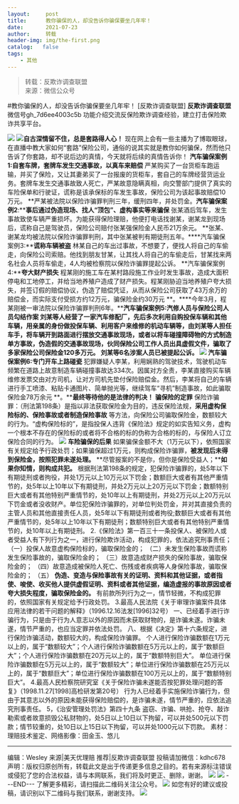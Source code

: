 ```yaml
---
layout:     post
title:      教你骗保的人，却没告诉你骗保要坐几年牢！
date:       2021-07-23
author:     转载
header-img: img/the-first.png
catalog:   false
tags:
    - 其他
---
```


<blockquote><p>转载：反欺诈调查联盟<br>
来源：微信公众号</p></blockquote>

#教你骗保的人，却没告诉你骗保要坐几年牢！
[反欺诈调查联盟]
**反欺诈调查联盟**
微信号gh_7d6ee4003c5b
功能介绍交流反保险欺诈调查经验，建立打击保险欺诈共享平台。

![]({{site.baseurl}}/postimg/L6usUGPiatBSnLpKxSy3nEULTXrBuwt7WYzuT2AAgJ4JQ1OTOmJOfgDCY2bIAOpnDibevUricp974fbg3YyMnwBaA.jpeg)
![]({{site.baseurl}}/postimg/RiaQSUlIrjNWMToPRiclexGOEnDO9adiacblguv0Xn0PmhNarkKHutvpPK2IwicoucW4qbibYEh4xxkTcNR9mtTUytA.gif)**自古深情留不住，总是套路得人心！**
现在网上会有一些主播为了博取眼球，在直播中教大家如何“套路”保险公司，通俗的说其实就是教你如何骗保，然而他只告诉了你套路，却不说后边的真情，今天就将后续的真情告诉你！
**汽车骗保案例1:****自套车牌，套牌车发生交通事故，以真车来赔偿******
严某购买了一台货柜车跑运输，并买了保险，又让其妻弟买了一台报废的货柜车，套自己的车牌经营货运业务。套牌车发生交通事故致人死亡，严某故意隐瞒真相，向交警部门提供了真实的车险保单和行驶证，谎称是该承保标的车发生事故，保险公司为该起事故赔偿10万元。
**严某被法院以保险诈骗罪判刑三年，缓刑四年，并处罚金。****汽车骗保案例2****:****事后通过伪造现场、找人“顶包”、虚构事实等来骗保**
张某酒后驾车，发生事故致使车辆严重损坏。为能获得保险理赔，他便打电话找谢某，谢某龙到现场后，谎称自己是驾驶员，保险公司赔付张某强保险金人民币21万余元。
**张某、谢某龙均被法院以保险诈骗罪判刑，其中张某被判有期徒刑五年。****汽车骗保案例3:****谎称车辆被盗**
林某自己的车出过事故，不想要了，便找人将自己的车偷走，向保险公司索赔。他找到朋友甘某，让其找人将自己的车偷走后，甘某找来两名社会人员将车偷走，4人均被检察院以保险诈骗罪提起公诉。
**汽车骗保案例4:****夸大财产损失**
程某刚的施工车在某村路段施工作业时发生事故，造成大面积停电和工地停工，并给当地养殖户造成了财产损失。程某刚胁迫当地养殖户夸大损失，并签订假的赔偿协议，伪造了赔偿凭证，从而从保险公司获取了43万余万的赔偿金，而实际支付受损方约12万元，骗保险金约30万元
**。****今年3月，程某刚被一审法院以保险诈骗罪判刑6年。********汽车骗保案例5:****汽修人员与保险公司人员勾结作案**
**刘某等人经营了一家汽车修配厂，先后多次利用自购投保车辆和其他车辆，用亲属的身份做投保车辆、利用客户来维修的机动车辆等，由刘某等人担任车手，将车辆开到路面进行摆放交通事故现场，或者以将车碰撞障碍物的方式制造单方事故，伪造假的交通事故现场，伙同保险公司工作人员出具虚假文件，骗取了多家保险公司保险金120多万元。
**刘某等6名涉案人员已被提起公诉。**********
![]({{site.baseurl}}/postimg/L6usUGPiatBSnLpKxSy3nEULTXrBuwt7W2qzSTbxoRUEgYtXJA5jxlKDQqBm0c998XVODGGGC5SPtEX8ibwnBfYw.jpeg)
汽车骗保案例6:专门开车上路碰瓷**
犯罪嫌疑人李某，利用娴熟的驾驶技术，驾驶机动车频繁在道路上故意制造车辆碰撞事故达334次。因属对方全责，李某直接购买车辆维修发票交由对方司机，让对方司机先垫付保险赔偿金。然后，李某将自己的车辆进行手工喷漆、粘贴卡通图片、简单抛光等，继续驾车“寻机”制造事故，如此骗取保险金78万余元
**。****最终等待他的是法律的判决！**
**骗保险的定罪**
保险诈骗罪：（刑法第198条）是指以非法获取保险金为目的，违反保险法规，**采用虚构保险标的、保险事故或者制造保险事故**
等方法，向保险公司骗取保险金，数额较大的行为。“虚构保险标的”，是指投保人违背《保险法》规定的如实告知义务，虚构一个根本不存在的保险标的或者将不合格的标的伪称为合格的标的，与保险人订立保险合同的行为。
![]({{site.baseurl}}/postimg/L6usUGPiatBSnLpKxSy3nEULTXrBuwt7W6t4EvRndjRn6JKaDgj43luvIxHwSUDhnmAJewyFdNYXkDOAs0ynjqw.jpeg)
**车险骗保的后果**
如果骗保金额不大（1万元以下），依照国家有关规定给予行政处罚；如果骗保超过1万元，则构成保险诈骗罪，**被发现后未得到保险金，按照犯罪未遂处理。**
**尽管报案的不是你，但你是保险受益人；****如果你知情，则构成共犯。**
根据刑法第198条的规定，犯保险诈骗罪的，处5年以下有期徒刑或者拘役，并处1万元以上10万元以下罚金；数额巨大或者有其他严重情节的，处5年以上10年以下有期徒刑，并处2万元以上20万元以下罚金；数额特别巨大或者有其他特别严重情节的，处10年以上有期徒刑，并处2万元以上20万元以下罚金或者没收财产。单位犯保险诈骗罪的，对单位判处罚金，并对其直接负责的主管人员和其他直接责任人员，处5年以下有期徒刑或者拘役;数额巨大或者有其他严重情节的，处5年以上10年以下有期徒刑；数额特别巨大或者有其他特别严重情节的，处10年以上有期徒刑。
2.《保险法》第一百三十一条投保人、被保险人或者受益人有下列行为之一，进行保险欺诈活动，构成犯罪的，依法追究刑事责任；
（一）投保人故意虚构保险标的，骗取保险金的；
（二）未发生保险事故而谎称发生保险事故的，骗取保险金的；
（三）故意造成财产损失的保险事故，骗取保险金的；
（四）故意造成被保险人死亡、伤残或者疾病等人身保险事故，骗取保险金的；
（五）
**伪造、变造与保险事故有关的证明、资料和其他证据，或者指使、唆使、收买他人提供虚假证明、资料或者其他证据，编造虚报的事故原因或者夸大损失程度，骗取保险金的。**
有前款所列行为之一，情节轻微，不构成犯罪的，依照国家有关规定给予行政处罚。
3.最高人民法院《关于审理诈骗案件具体应用法律的若干问题的解释》（1996.12.16法发[1996]32号）
一、已经着手进行诈骗行为，只是由于行为人意志以外的原因而未获取财物的，是诈骗未遂。诈骗未遂，情节严重的，也应当定罪并依法处罚。
八、根据《决定》第十六条规定，进行保险诈骗活动，数额较大的，构成保险诈骗罪。
个人进行保险诈骗数额在1万元以上的，属于“数额较大”；个人进行保险诈骗数额在5万元以上的，属于“数额巨大”；个人进行保险诈骗数额在20万元以上的，属于“数额特别巨大”。
单位进行保险诈骗数额在5万元以上的，属于“数额较大”；单位进行保险诈骗数额在25万元以上的，属于“数额巨大”；单位进行保险诈骗数额在100万元以上的，属于“数额特别巨大”。
4.最高人民检察院研究室《关于保险诈骗未遂能否按犯罪处理问题的答复》（1998.11.27[1998]高检研发第20号）
行为人已经着手实施保险诈骗行为，但由于其意志以外的原因未能获得保险赔偿的，是诈骗未遂，情节严重的，应依法追究刑事责任。
5，《治安管理处罚法》第四十九条
盗窃、诈骗、哄抢、抢夺、敲诈勒索或者故意损毁公私财物的，处5日以上10日以下拘留，可以并处500元以下罚款；情节较重的，处10日以上15日以下拘留，可以并处1000元以下罚款。
素材：理赔技术鉴定、网络影像：田金玉、悠儿
***
编辑：Wesley
来源|美天优理赔
推荐|反欺诈调查联盟
投稿请加微信：kdhc678
声明：版权归原创所有，转载此文是出于传递更多信息之目的。若有来源标注错误或侵犯了您的合法权益，请与本网联系，我们将及时更正、删除，谢谢。
![]({{site.baseurl}}/postimg/L6usUGPiatBSs5Yxdp5NU9dpdqWanE7Mq7XpTo0mwlia1gia9NNFGTRYKdpVvrK2KgpAPictg52F8U9sicXI1jQ1dzA.jpeg)
![]({{site.baseurl}}/postimg/L6usUGPiatBRHiaTnBLKdskSP3wYDcZtJf2f60h3UdpFM6GSwK7CCH2tbN5oylMEt626eF9adsGd1vhInpcsALqA.png)
\---END---
了解更多精彩，请扫描此二维码关注公众号。
![]({{site.baseurl}}/postimg/L6usUGPiatBSs5Yxdp5NU9dpdqWanE7MqCqBlT3XLvPJX3Gf5uyzzsibZ3VPBdLY8ianrrF0435iblVibnnsnhQtsrA.png)
如您有好的建议或投稿，请识别以下二维码与我们联系，谢谢支持。
![]({{site.baseurl}}/postimg/L6usUGPiatBQwdLyMGicT8wxqfiaCa6ZGVwvw532Y5ibzI310laL8joGkjZx1Ua78ibU6yfZQiagUmZCIvzrumMBoiaYg.jpeg)

